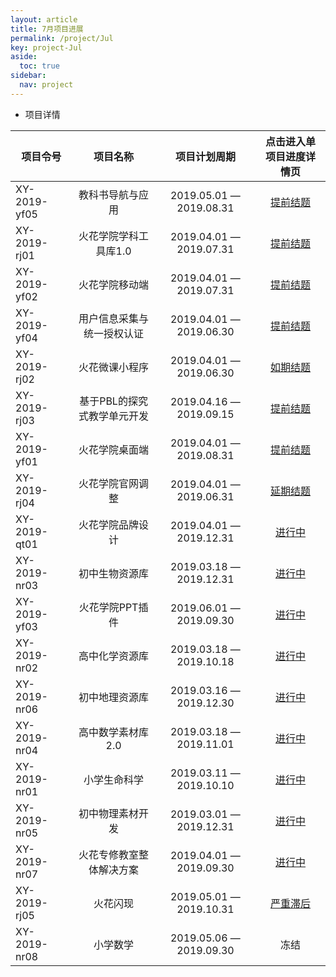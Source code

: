 ```yaml
---
layout: article
title: 7月项目进展
permalink: /project/Jul
key: project-Jul
aside:
  toc: true
sidebar:
  nav: project
---
```


<bro/><bro/>

- 项目详情

| 项目令号       |  项目名称  |项目计划周期  |   点击进入单项目进度详情页  |
|-------------  |:------:|:------:|:------:|
|XY-2019-yf05   |教科书导航与应用	|2019.05.01 — 2019.08.31|[提前结题](http://wiki.huohuaschool.com/confluence/pages/viewpage.action?pageId=3703639)|
|XY-2019-rj01   |火花学院学科工具库1.0	|2019.04.01 — 2019.07.31|[提前结题](http://wiki.huohuaschool.com/confluence/pages/viewpage.action?pageId=1376905)|
|XY-2019-yf02   |火花学院移动端	|2019.04.01 — 2019.07.31|[提前结题](http://wiki.huohuaschool.com/confluence/pages/viewpage.action?pageId=2688038)|
|XY-2019-yf04   |用户信息采集与统一授权认证	|2019.04.01 — 2019.06.30|[提前结题](http://wiki.huohuaschool.com/confluence/pages/viewpage.action?pageId=2687042)|
|XY-2019-rj02   |火花微课小程序	|2019.04.01 — 2019.06.30|[如期结题](http://wiki.huohuaschool.com/confluence/pages/viewpage.action?pageId=2687188)|
|XY-2019-rj03   |基于PBL的探究式教学单元开发|2019.04.16 — 2019.09.15|[提前结题](http://wiki.huohuaschool.com/confluence/pages/viewpage.action?pageId=3703753)|
|XY-2019-yf01   |火花学院桌面端|2019.04.01 — 2019.08.31|[提前结题](http://wiki.huohuaschool.com/confluence/pages/viewpage.action?pageId=3702917)|
|XY-2019-rj04   |火花学院官网调整|2019.04.01 — 2019.06.31|[延期结题](http://wiki.huohuaschool.com/confluence/pages/viewpage.action?pageId=2687307)|
|XY-2019-qt01   |火花学院品牌设计|2019.04.01 — 2019.12.31|[进行中](http://wiki.huohuaschool.com/confluence/pages/viewpage.action?pageId=3703396)|
|XY-2019-nr03   |初中生物资源库|2019.03.18 — 2019.12.31|[进行中](http://wiki.huohuaschool.com/confluence/pages/viewpage.action?pageId=3703783)|
|XY-2019-yf03   |火花学院PPT插件|2019.06.01 — 2019.09.30|[进行中](http://wiki.huohuaschool.com/confluence/pages/viewpage.action?pageId=3703147)|
|XY-2019-nr02   |高中化学资源库|2019.03.18 — 2019.10.18|[进行中](http://wiki.huohuaschool.com/confluence/pages/viewpage.action?pageId=3703765)|
|XY-2019-nr06   |初中地理资源库|2019.03.16 — 2019.12.30|[进行中](http://wiki.huohuaschool.com/confluence/pages/viewpage.action?pageId=3703799)|
|XY-2019-nr04   |高中数学素材库2.0|2019.03.18 — 2019.11.01|[进行中](http://wiki.huohuaschool.com/confluence/pages/viewpage.action?pageId=3703788)|
|XY-2019-nr01   |小学生命科学|2019.03.11 — 2019.10.10|[进行中](http://wiki.huohuaschool.com/confluence/pages/viewpage.action?pageId=3703778)|
|XY-2019-nr05   |初中物理素材开发|2019.03.01 — 2019.12.31|[进行中](http://wiki.huohuaschool.com/confluence/pages/viewpage.action?pageId=3703794)|
|XY-2019-nr07   |火花专修教室整体解决方案|2019.04.01 — 2019.09.30|[进行中](http://wiki.huohuaschool.com/confluence/pages/viewpage.action?pageId=3703804)|
|XY-2019-rj05   |火花闪现|2019.05.01 — 2019.10.31|[严重滞后](http://wiki.huohuaschool.com/confluence/pages/viewpage.action?pageId=3703774)|
|XY-2019-nr08   |小学数学|2019.05.06 — 2019.09.30|冻结|

